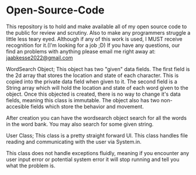 # Open-Source-Code
This repository is to hold and make available all of my open source code to the public for review and scrutiny. 
Also to make any programmers struggle a little less teary eyed.
Although if any of this work is used, I MUST receive recognition for it.(I'm looking for a job ;D)
If you have any questions, our find an problems with anything please email me right away at: jaabkesse2022@gmail.com


WordSearch Object;
This object has two "given" data fields. The first field is the 2d array that stores the location and state of each 
character. This is copied into the private data field when given to it. The second field is a String array which will
hold the location and state of each word given to the object. Once this objected is created, there is no way to change
it's data fields, meaning this class is immutable.
The object also has two non-accesible fields which store the behavior and movement.

After creation you can have the wordsearch object search for all the words in the word bank.
You may also search for some given string. 

User Class;
This class is a pretty straight forward UI. This class handles file reading and communicating with the user via
System.in.

This class does not handle exceptions fluidly, meaning if you encounter any user input error or potential system error
it will stop running and tell you what the problem is. 
